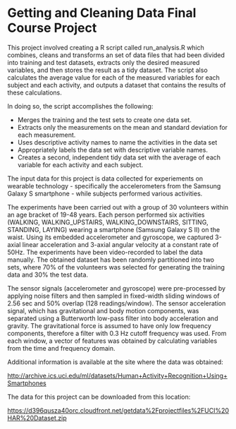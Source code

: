 # Getting and Cleaning Data Final Course Project

This project involved creating a R script called run_analysis.R which combines, cleans and transforms an set of data files that had been divided into training and test datasets, extracts only the desired measured variables, and then stores the result as a tidy dataset. The script also calculates the average value for each of the measured variables for each subject and each activity, and outputs a dataset that contains the results of these calculations.

In doing so, the script accomplishes the following:

 - Merges the training and the test sets to create one data set.
 - Extracts only the measurements on the mean and standard deviation for each measurement.
 - Uses descriptive activity names to name the activities in the data set
 - Appropriately labels the data set with descriptive variable names.
 - Creates a second, independent tidy data set with the average of each variable for each activity and each subject.

The input data for this project is data collected for experiements on wearable technology - specifically the accelerometers from the Samsung Galaxy S smartphone - while subjects performed various activities. 

The experiments have been carried out with a group of 30 volunteers within an age bracket of 19-48 years. Each person performed six activities (WALKING, WALKING_UPSTAIRS, WALKING_DOWNSTAIRS, SITTING, STANDING, LAYING) wearing a smartphone (Samsung Galaxy S II) on the waist. Using its embedded accelerometer and gyroscope, we captured 3-axial linear acceleration and 3-axial angular velocity at a constant rate of 50Hz. The experiments have been video-recorded to label the data manually. The obtained dataset has been randomly partitioned into two sets, where 70% of the volunteers was selected for generating the training data and 30% the test data. 

The sensor signals (accelerometer and gyroscope) were pre-processed by applying noise filters and then sampled in fixed-width sliding windows of 2.56 sec and 50% overlap (128 readings/window). The sensor acceleration signal, which has gravitational and body motion components, was separated using a Butterworth low-pass filter into body acceleration and gravity. The gravitational force is assumed to have only low frequency components, therefore a filter with 0.3 Hz cutoff frequency was used. From each window, a vector of features was obtained by calculating variables from the time and frequency domain. 

Additional information is available at the site where the data was obtained:

http://archive.ics.uci.edu/ml/datasets/Human+Activity+Recognition+Using+Smartphones

The data for this project can be downloaded from this location:

https://d396qusza40orc.cloudfront.net/getdata%2Fprojectfiles%2FUCI%20HAR%20Dataset.zip
